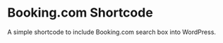 Booking.com Shortcode
=====================

A simple shortcode to include Booking.com search box into WordPress.

